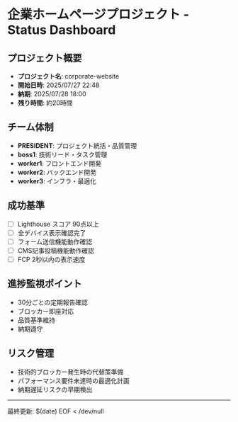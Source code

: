 # 企業ホームページプロジェクト - Status Dashboard

## プロジェクト概要
- **プロジェクト名**: corporate-website
- **開始日時**: 2025/07/27 22:48
- **納期**: 2025/07/28 18:00
- **残り時間**: 約20時間

## チーム体制
- **PRESIDENT**: プロジェクト統括・品質管理
- **boss1**: 技術リード・タスク管理
- **worker1**: フロントエンド開発
- **worker2**: バックエンド開発  
- **worker3**: インフラ・最適化

## 成功基準
- [ ] Lighthouse スコア 90点以上
- [ ] 全デバイス表示確認完了
- [ ] フォーム送信機能動作確認
- [ ] CMS記事投稿機能動作確認
- [ ] FCP 2秒以内の表示速度

## 進捗監視ポイント
- 30分ごとの定期報告確認
- ブロッカー即座対応
- 品質基準維持
- 納期遵守

## リスク管理
- 技術的ブロッカー発生時の代替策準備
- パフォーマンス要件未達時の最適化計画
- 納期遅延リスクの早期検出

---
最終更新: $(date)
EOF < /dev/null
